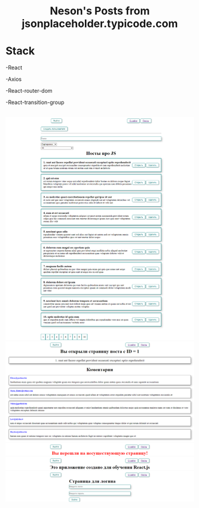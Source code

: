<h1 align="center">Neson's Posts from jsonplaceholder.typicode.com</a></h1>
<h1>Stack</h1>
<p>-React</p>
<p>-Axios</p>
<p>-React-router-dom</p>
<p>-React-transition-group</p>
<br/>
<img src="./public/Main.png"/>
<img src="./public/Post.png"/>
<img src="./public/error.png"/>
<img src="./public/about.png"/>
<img src="./public/Auth.png"/>
